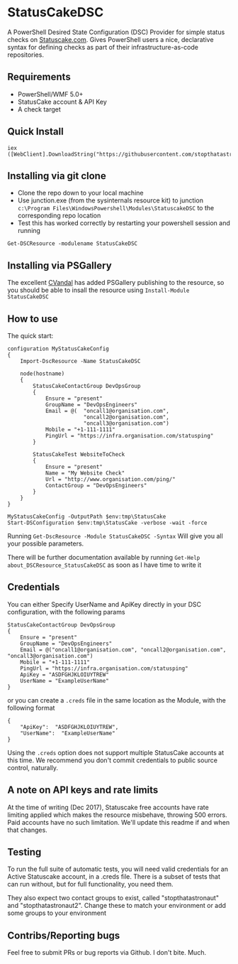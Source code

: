 # StatusCakeDSC

A PowerShell Desired State Configuration (DSC) Provider for simple status checks on [Statuscake.com](http://statuscake.com). Gives PowerShell users a nice, declarative syntax for defining checks as part of their infrastructure-as-code repositories.

## Requirements

- PowerShell/WMF 5.0+
- StatusCake account & API Key
- A check target

## Quick Install

```
iex ([WebClient].DownloadString("https://githubusercontent.com/stopthatastronaut/StatusCakeDSC/master/install.ps1"))
```

## Installing via git clone

- Clone the repo down to your local machine
- Use junction.exe (from the sysinternals resource kit) to junction `c:\Program Files\WindowsPowershell\Modules\StatuscakeDSC` to the corresponding repo location
- Test this has worked correctly by restarting your powershell session and running

`Get-DSCResource -modulename StatusCakeDSC`

## Installing via PSGallery

The excellent [CVandal](https://github.com/cvandal) has added PSGallery publishing to the resource, so you should be able to insall the resource using `Install-Module StatusCakeDSC`

## How to use

The quick start:

```
configuration MyStatusCakeConfig
{
    Import-DscResource -Name StatusCakeDSC
    
    node(hostname)
    {
        StatusCakeContactGroup DevOpsGroup
        {
            Ensure = "present"
            GroupName = "DevOpsEngineers"
            Email = @(	"oncall1@organisation.com", 
            			"oncall2@organisation.com", 
                        "oncall3@organisation.com")
            Mobile = "+1-111-1111"
            PingUrl = "https://infra.organisation.com/statusping"
        }

        StatusCakeTest WebsiteToCheck
        {
            Ensure = "present"
            Name = "My Website Check"
            Url = "http://www.organisation.com/ping/"
            ContactGroup = "DevOpsEngineers"
        }
    }
}

MyStatusCakeConfig -OutputPath $env:tmp\StatusCake
Start-DSConfiguration $env:tmp\StatusCake -verbose -wait -force
```

Running `Get-DscResource -Module StatusCakeDSC -Syntax` Will give you all your possible parameters.


There will be further documentation available by running `Get-Help about_DSCResource_StatusCakeDSC` as soon as I have time to write it

## Credentials

You can either Specify UserName and ApiKey directly in your DSC configuration, with the following params

```
StatusCakeContactGroup DevOpsGroup
{
    Ensure = "present"
    GroupName = "DevOpsEngineers"
    Email = @("oncall1@organisation.com", "oncall2@organisation.com", "oncall3@organisation.com")
    Mobile = "+1-111-1111"
    PingUrl = "https://infra.organisation.com/statusping"
    ApiKey = "ASDFGHJKLOIUYTREW"
    UserName = "ExampleUserName"
}
```

or you can create a `.creds` file in the same location as the Module, with the following format

```
{
    "ApiKey":  "ASDFGHJKLOIUYTREW",
    "UserName":  "ExampleUserName"
}
```

Using the `.creds` option does not support multiple StatusCake accounts at this time. We recommend you don't commit credentials to public source control, naturally.

## A note on API keys and rate limits

At the time of writing (Dec 2017), Statuscake free accounts have rate limiting applied which makes the resource misbehave, throwing 500 errors. Paid accounts have no such limitation. We'll update this readme if and when that changes.

## Testing

To run the full suite of automatic tests, you will need valid credentials for an Active Statuscake account, in a .creds file. There is a subset of tests that can run without, but for full functionality, you need them.

They also expect two contact groups to exist, called "stopthatastronaut" and "stopthatastronaut2". Change these to match your environment or add some groups to your environment

## Contribs/Reporting bugs

Feel free to submit PRs or bug reports via Github. I don't bite. Much.